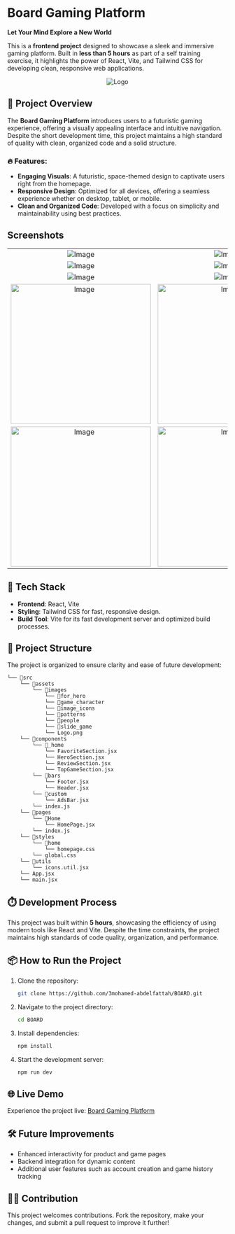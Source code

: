 # Board Gaming Platform

**Let Your Mind Explore a New World**

This is a **frontend project** designed to showcase a sleek and immersive gaming platform. Built in **less than 5 hours** as part of a self training exercise, it highlights the power of React, Vite, and Tailwind CSS for developing clean, responsive web applications.

<div  align="center">

![Logo](https://github.com/user-attachments/assets/1010c424-402e-4ead-a190-78a3b6ca63f1)
</div>

## 🚀 Project Overview

The **Board Gaming Platform** introduces users to a futuristic gaming experience, offering a visually appealing interface and intuitive navigation. Despite the short development time, this project maintains a high standard of quality with clean, organized code and a solid structure.

### 🔥 Features:

- **Engaging Visuals**: A futuristic, space-themed design to captivate users right from the homepage.
- **Responsive Design**: Optimized for all devices, offering a seamless experience whether on desktop, tablet, or mobile.
- **Clean and Organized Code**: Developed with a focus on simplicity and maintainability using best practices.

## Screenshots

 <table align="center">
  <tr align='center'>
    <td><img src="https://github.com/user-attachments/assets/c491c7c1-80c7-45d4-9ef8-2bb79a0260e3" alt="Image" /></td>
    <td><img src="https://github.com/user-attachments/assets/ca8472d9-43f7-49c9-8f6e-48a858192b0e" alt="Image" /></td>
  </tr>
  <tr align='center'>
    <td><img src="https://github.com/user-attachments/assets/f2c76fe2-36bb-431d-b318-0ee9d24c3d5a" alt="Image" /></td>
    <td><img src="https://github.com/user-attachments/assets/f41ff3c1-454f-4194-a53e-732c7986d9c1" alt="Image" /></td>
  </tr>
  <tr align='center'>
    <td><img src="https://github.com/user-attachments/assets/89199e42-8111-4255-bf4e-7d3afe1a8587" alt="Image" /></td>
    <td><img src="https://github.com/user-attachments/assets/220e5af7-a29d-4d96-9970-b448311a066b" alt="Image" /></td>
  </tr>
  <tr align='center'>
    <td><img width='320px' src="https://github.com/user-attachments/assets/7b01ac78-e080-4d4e-b0e6-9e7e15ed1805" alt="Image" /></td>
    <td><img width='320px' src="https://github.com/user-attachments/assets/540aa6e9-9efe-4712-a09e-8374eeb6b54e" alt="Image" /></td>
  </tr>
  <tr align='center'>
    <td><img width='320px' src="https://github.com/user-attachments/assets/68dd9279-7a5d-4797-81c0-9a10c88892eb" alt="Image" /></td>
    <td><img width='320px' src="https://github.com/user-attachments/assets/94e4eab3-a0cb-4813-9cc5-31968da61673" alt="Image" /></td>
  </tr>
</table>


## 🎨 Tech Stack

- **Frontend**: React, Vite
- **Styling**: Tailwind CSS for fast, responsive design.
- **Build Tool**: Vite for its fast development server and optimized build processes.

## 📂 Project Structure

The project is organized to ensure clarity and ease of future development:

```
└── 📁src
    └── 📁assets
        └── 📁images
            └── 📁for_hero
            └── 📁game_character
            └── 📁image_icons
            └── 📁patterns
            └── 📁people
            └── 📁slide_game
            └── Logo.png
    └── 📁components
        └── 📁_home
            └── FavoriteSection.jsx
            └── HeroSection.jsx
            └── ReviewSection.jsx
            └── TopGameSection.jsx
        └── 📁bars
            └── Footer.jsx
            └── Header.jsx
        └── 📁custom
            └── AdsBar.jsx
        └── index.js
    └── 📁pages
        └── 📁Home
            └── HomePage.jsx
        └── index.js
    └── 📁styles
        └── 📁home
            └── homepage.css
        └── global.css
    └── 📁utils
        └── icons.util.jsx
    └── App.jsx
    └── main.jsx
```

## ⏱️ Development Process

This project was built within **5 hours**, showcasing the efficiency of using modern tools like React and Vite. Despite the time constraints, the project maintains high standards of code quality, organization, and performance.

## 📦 How to Run the Project

1. Clone the repository:

   ```bash
   git clone https://github.com/3mohamed-abdelfattah/BOARD.git
   ```

2. Navigate to the project directory:

   ```bash
   cd BOARD
   ```

3. Install dependencies:

   ```bash
   npm install
   ```

4. Start the development server:

   ```bash
   npm run dev
   ```

## 🌐 Live Demo

Experience the project live: [Board Gaming Platform](https://board-nine-wheat.vercel.app/)

## 🛠️ Future Improvements

- Enhanced interactivity for product and game pages
- Backend integration for dynamic content
- Additional user features such as account creation and game history tracking

## 👨‍💻 Contribution

This project welcomes contributions. Fork the repository, make your changes, and submit a pull request to improve it further!

